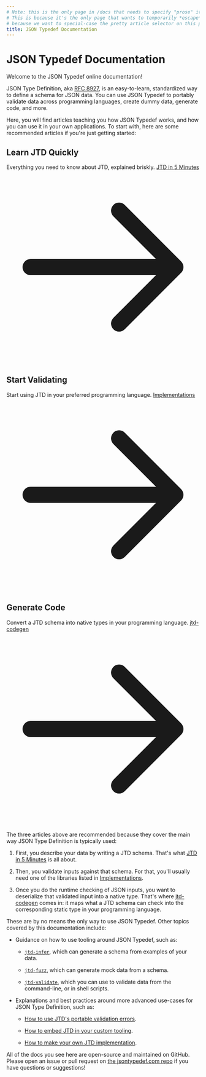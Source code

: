 ```yaml
---
# Note: this is the only page in /docs that needs to specify "prose" itself.
# This is because it's the only page that wants to temporarily *escape* prose,
# because we want to special-case the pretty article selector on this page.
title: JSON Typedef Documentation
---
```


<div class="prose prose-green">

# JSON Typedef Documentation

Welcome to the JSON Typedef online documentation!

JSON Type Definition, aka [RFC 8927](https://tools.ietf.org/html/rfc8927), is an
easy-to-learn, standardized way to define a schema for JSON data. You can use
JSON Typedef to portably validate data across programming languages, create
dummy data, generate code, and more.

Here, you will find articles teaching you how JSON Typedef works, and how you
can use it in your own applications. To start with, here are some recommended
articles if you're just getting started:

</div>

<section class="mt-8 mb-8 flex space-x-4 text-white">
    <div class="w-full p-4 rounded-lg bg-gradient-to-br from-blue-500 to-green-500">
        <h2 class="text-xl font-semibold">Learn JTD Quickly</h2>
        <span class="block mt-4">
            Everything you need to know about JTD, explained briskly.
        </span>
        <a href="/docs/jtd-in-5-minutes" class="mt-6 bg-green-800 bg-opacity-50 hover:bg-opacity-75 transition-colors duration-200 rounded-xl font-semibold py-2 px-4 inline-flex items-center">
            JTD in 5 Minutes
            <svg class="ml-2 -mr-0.5 h-4 w-4" xmlns="http://www.w3.org/2000/svg" fill="none" viewBox="0 0 24 24" stroke="currentColor">
                <path stroke-linecap="round" stroke-linejoin="round" stroke-width="2" d="M14 5l7 7m0 0l-7 7m7-7H3" />
            </svg>
        </a>
    </div>
    <div class="w-full p-4 rounded-lg bg-gradient-to-br from-purple-500 to-blue-500">
        <h2 class="text-xl font-semibold">Start Validating</h2>
        <span class="block mt-4">
            Start using JTD in your preferred programming language.
        </span>
        <a href="/docs/jtd-in-5-minutes" class="mt-6 bg-purple-800 bg-opacity-50 hover:bg-opacity-75 transition-colors duration-200 rounded-xl font-semibold py-2 px-4 inline-flex items-center">
            Implementations
            <svg class="ml-2 -mr-0.5 h-4 w-4" xmlns="http://www.w3.org/2000/svg" fill="none" viewBox="0 0 24 24" stroke="currentColor">
                <path stroke-linecap="round" stroke-linejoin="round" stroke-width="2" d="M14 5l7 7m0 0l-7 7m7-7H3" />
            </svg>
        </a>
    </div>
    <div class="w-full p-4 rounded-lg bg-gradient-to-br from-yellow-500 to-red-500">
        <h2 class="text-xl font-semibold">Generate Code</h2>
        <span class="block mt-4">
            Convert a JTD schema into native types in your programming language.
        </span>
        <a href="/docs/jtd-in-5-minutes" class="mt-6 bg-red-800 bg-opacity-50 hover:bg-opacity-75 transition-colors duration-200 rounded-xl font-semibold py-2 px-4 inline-flex items-center">
            jtd-codegen
            <svg class="ml-2 -mr-0.5 h-4 w-4" xmlns="http://www.w3.org/2000/svg" fill="none" viewBox="0 0 24 24" stroke="currentColor">
                <path stroke-linecap="round" stroke-linejoin="round" stroke-width="2" d="M14 5l7 7m0 0l-7 7m7-7H3" />
            </svg>
        </a>
    </div>
</section>

<div class="prose prose-green">

The three articles above are recommended because they cover the main way JSON
Type Definition is typically used:

1. First, you describe your data by writing a JTD schema. That's what [JTD in 5
   Minutes](/docs/jtd-in-5-minutes) is all about.

2. Then, you validate inputs against that schema. For that, you'll usually need
   one of the libraries listed in [Implementations](/docs/implementations).

3. Once you do the runtime checking of JSON inputs, you want to deserialize that
   validated input into a native type. That's where
   [jtd-codegen](/docs/jtd-codegen) comes in: it maps what a JTD schema can
   check into the corresponding static type in your programming language.

These are by no means the only way to use JSON Typedef. Other topics covered by
this documentation include:

* Guidance on how to use tooling around JSON Typedef, such as:

    * [`jtd-infer`](/docs/jtd-infer), which can generate a schema from examples
      of your data.

    * [`jtd-fuzz`](/docs/jtd-fuzz), which can generate mock data from a schema.

    * [`jtd-validate`](/docs/jtd-validate), which you can use to validate data
      from the command-line, or in shell scripts.

* Explanations and best practices around more advanced use-cases for JSON Type
  Definition, such as:

  * [How to use JTD's portable validation errors](/docs/validation-errors).

  * [How to embed JTD in your custom tooling](/docs/embedding-jtd).

  * [How to make your own JTD implementation](/docs/implement-jtd).

All of the docs you see here are open-source and maintained on GitHub. Please
open an issue or pull request on [the jsontypedef.com
repo](https://github.com/jsontypedef/jsontypedef.com) if you have questions or
suggestions!

</div>
